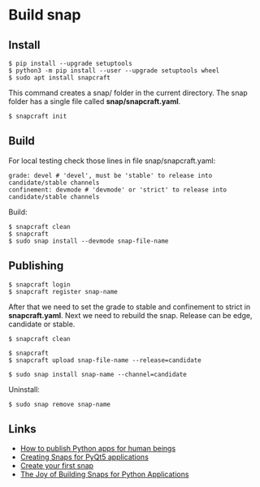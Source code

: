 # Build snap

## Install

    $ pip install --upgrade setuptools
    $ python3 -m pip install --user --upgrade setuptools wheel
    $ sudo apt install snapcraft

This command creates a snap/ folder in the current directory. The snap folder has a single file called **snap/snapcraft.yaml**.

    $ snapcraft init

## Build

For local testing check those lines in file snap/snapcraft.yaml:

    grade: devel # 'devel', must be 'stable' to release into candidate/stable channels
    confinement: devmode # 'devmode' or 'strict' to release into candidate/stable channels

Build:

    $ snapcraft clean
    $ snapcraft
    $ sudo snap install --devmode snap-file-name

## Publishing

    $ snapcraft login
    $ snapcraft register snap-name

After that we need to set the grade to stable and confinement to strict in **snapcraft.yaml**. Next we need to rebuild the snap. Release can be edge, candidate or stable.

    $ snapcraft clean

    $ snapcraft
    $ snapcraft upload snap-file-name --release=candidate

    $ sudo snap install snap-name --channel=candidate

Uninstall:

    $ sudo snap remove snap-name

## Links

 - [How to publish Python apps for human beings](https://gist.github.com/ForgottenUmbrella/ce6ecd8983e76f6d8ef47e07240eb4ac#snappy)
 - [Creating Snaps for PyQt5 applications](https://pakjiddat.netlify.app/posts/creating-snaps-for-pyqt5-applications)
 - [Create your first snap](https://ubuntu.com/tutorials/create-your-first-snap)
 - [The Joy of Building Snaps for Python Applications](https://medium.com/oli-systems/the-joy-of-building-snaps-for-python-applications-4fa35c36b1a3)
